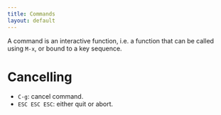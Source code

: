 ```yaml
---
title: Commands
layout: default
---
```


A command is an interactive function, i.e. a function that can be called using `M-x`, or bound to a key sequence.


# Cancelling 

- `C-g`: cancel command.
- `ESC ESC ESC`: either quit or abort.